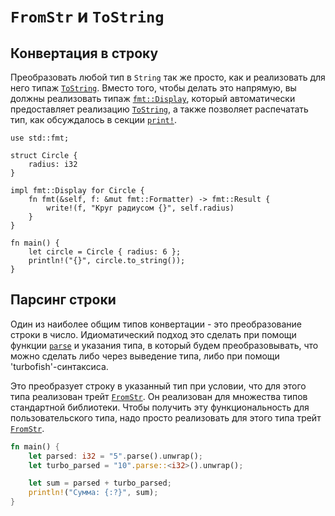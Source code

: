 # `FromStr` и `ToString`

## Конвертация в строку

Преобразовать любой тип в `String` так же просто, как и реализовать для него типаж [`ToString`](https://doc.rust-lang.org/std/string/trait.ToString.html). Вместо того, чтобы делать это напрямую, вы должны реализовать типаж [`fmt::Display`](https://doc.rust-lang.org/std/fmt/trait.Display.html), который автоматически предоставляет реализацию [`ToString`](https://doc.rust-lang.org/std/string/trait.ToString.html), а 
также позволяет распечатать тип, как обсуждалось в секции [`print!`](../hello/print.md).

```rust,editable
use std::fmt;

struct Circle {
    radius: i32
}

impl fmt::Display for Circle {
    fn fmt(&self, f: &mut fmt::Formatter) -> fmt::Result {
        write!(f, "Круг радиусом {}", self.radius)
    }
}

fn main() {
    let circle = Circle { radius: 6 };
    println!("{}", circle.to_string());
}
```

## Парсинг строки

Один из наиболее общим типов конвертации - это преобразование строки в число. Идиоматический подход это сделать при помощи функции [`parse`](https://doc.rust-lang.org/std/primitive.str.html#method.parse) и указания типа, в который будем преобразовывать, что можно сделать либо через выведение типа, либо при помощи 'turbofish'-синтаксиса.

Это преобразует строку в указанный тип при условии, что для этого типа реализован трейт [`FromStr`](https://doc.rust-lang.org/std/str/trait.FromStr.html).
Он реализован для множества типов стандартной библиотеки.
Чтобы получить эту функциональность для пользовательского типа, надо просто реализовать для этого типа трейт [`FromStr`](https://doc.rust-lang.org/std/str/trait.FromStr.html).

```rust
fn main() {
    let parsed: i32 = "5".parse().unwrap();
    let turbo_parsed = "10".parse::<i32>().unwrap();

    let sum = parsed + turbo_parsed;
    println!("Сумма: {:?}", sum);
}
```
